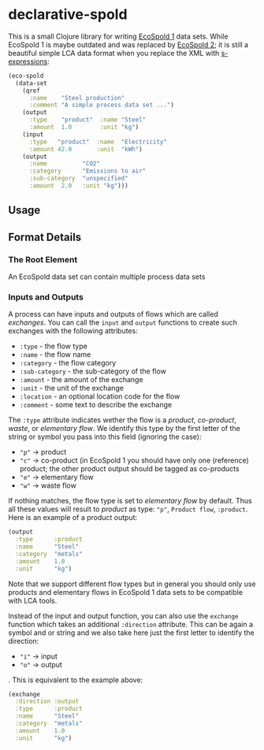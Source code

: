 # declarative-spold
This is a small Clojure library for writing
[EcoSpold 1](https://www.ecoinvent.org/database/older-versions/ecoinvent-version-2/methodology-of-ecoinvent-2/ecospold1/ecospold1.html)
data sets. While EcoSpold 1 is maybe outdated and was replaced by
[EcoSpold 2](https://www.ecoinvent.org/data-provider/data-provider-toolkit/ecospold2/ecospold2.html);
it is still a beautiful simple LCA data format when you replace the XML with
[s-expressions](https://en.wikipedia.org/wiki/S-expression):

```clojure
(eco-spold
  (data-set
    (qref
      :name    "Steel production"
      :comment "A simple process data set ...")
    (output
      :type    "product"  :name "Steel"
      :amount  1.0        :unit "kg")
    (input
      :type   "product"  :name  "Electricity"
      :amount 42.0       :unit  "kWh")
    (output
      :name          "CO2"
      :category      "Emissions to air"
      :sub-category  "unspecified"
      :amount  2.0   :unit "kg")))
```


## Usage

## Format Details

### The Root Element
An EcoSpold data set can contain multiple process data sets 

### Inputs and Outputs
A process can have inputs and outputs of flows which are called
_exchanges_. You can call the `input` and `output` functions to
create such exchanges with the following attributes:

* `:type` - the flow type 
* `:name` - the flow name
* `:category` - the flow category
* `:sub-category` - the sub-category of the flow
* `:amount` - the amount of the exchange
* `:unit` - the unit of the exchange
* `:location` - an optional location code for the flow
* `:comment` - some text to describe the exchange

The `:type` attribute indicates wether the flow is a _product_,
_co-product_, _waste_, or _elementary flow_. We identify this type by
the first letter of the string or symbol you pass into this field
(ignoring the case):

* `"p"` -> product
* `"c"` -> co-product (in EcoSpold 1 you should have only one 
  (reference) product; the other product output should be tagged as
  co-products 
* `"e"` -> elementary flow
* `"w"` -> waste flow

If nothing matches, the flow type is set to _elementary flow_ by
default. Thus all these values will result to _product_ as type:
`"p"`, `Product flow`, `:product`. Here is an example of a product
output:

```clojure
(output
  :type      :product
  :name      "Steel"
  :category  "metals"
  :amount    1.0
  :unit      "kg")
```

Note that we support different flow types but in general you should
only use products and elementary flows in EcoSpold 1 data sets to
be compatible with LCA tools.

Instead of the input and output function, you can also use the
`exchange` function which takes an additional `:direction`
attribute. This can be again a symbol and or string and we also take
here just the first letter to identify the direction:

* `"i"` -> input
* `"o"` -> output

. This is equivalent to the example above:

```clojure
(exchange
  :direction :output
  :type      :product
  :name      "Steel"
  :category  "metals"
  :amount    1.0
  :unit      "kg")
```
